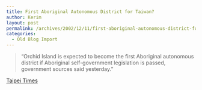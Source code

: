 ```yaml
---
title: First Aboriginal Autonomous District for Taiwan?
author: Kerim
layout: post
permalink: /archives/2002/12/11/first-aboriginal-autonomous-district-for-taiwan/
categories:
  - Old Blog Import
---
```


>   &#8220;Orchid Island is expected to become the first Aboriginal autonomous district if Aboriginal self-government legislation is passed, government sources said yesterday.&#8221;


<a href="http://www.taipeitimes.com/News/taiwan/archives/2002/12/11/186727" onclick="_gaq.push(['_trackEvent', 'outbound-article', 'http://www.taipeitimes.com/News/taiwan/archives/2002/12/11/186727', 'Taipei Times']);" >Taipei Times</a>

